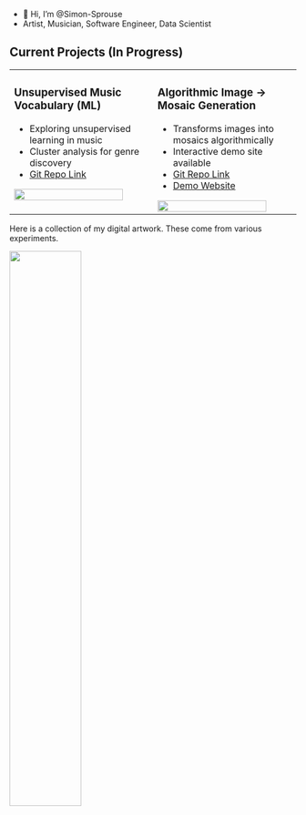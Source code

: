- 👋 Hi, I’m @Simon-Sprouse
- Artist, Musician, Software Engineer, Data Scientist

## Current Projects (In Progress)

<div align="center">
  <table>
    <tr>
      <td width="50%" valign="top">
        <h3>Unsupervised Music Vocabulary (ML)</h3>
        <ul>
          <li>Exploring unsupervised learning in music</li>
          <li>Cluster analysis for genre discovery</li>
          <li><a href="https://github.com/Simon-Sprouse/ML-Music-Genres">Git Repo Link</a></li>
        </ul>
        <a href="https://github.com/Simon-Sprouse/ML-Music-Genres">
          <img src="https://github.com/Simon-Sprouse/Profile-Assets/blob/main/clusters_visual.png" width="90%" />
        </a>
      </td>
      <td width="50%" valign="top">
        <h3>Algorithmic Image → Mosaic Generation</h3>
        <ul>
          <li>Transforms images into mosaics algorithmically</li>
          <li>Interactive demo site available</li>
          <li><a href="https://github.com/Simon-Sprouse/Mosaic">Git Repo Link</a></li>
          <li><a href="https://simon-sprouse.github.io/Mosaic/">Demo Website</a></li>
        </ul>
        <a href="https://github.com/Simon-Sprouse/Mosaic">
          <img src="https://github.com/Simon-Sprouse/Profile-Assets/blob/main/mosaic.gif" width="90%" />
        </a>
      </td>
    </tr>
  </table>
</div>



Here is a collection of my digital artwork. These come from various experiments.

<img src="https://github.com/Simon-Sprouse/Profile-Assets/blob/7c7d363e1718508a566f5aeaf27c8d8dac6f1fe9/digital_art.png" width="50%">


<!---
Simon-Sprouse/Simon-Sprouse is a ✨ special ✨ repository because its `README.md` (this file) appears on your GitHub profile.
You can click the Preview link to take a look at your changes.
--->

